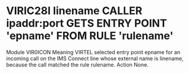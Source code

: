 # VIRIC28I linename CALLER ipaddr:port GETS ENTRY POINT 'epname' FROM RULE 'rulename'
Module
    VIR0ICON
Meaning
    VIRTEL selected entry point epname for an incoming call on the IMS Connect line whose external name is linename, because the call matched the rule rulename.
Action
    None.
